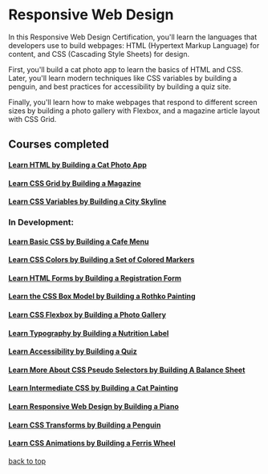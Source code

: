 ﻿<a id=top></a>

# Responsive Web Design

<p>In this Responsive Web Design Certification, you'll learn the languages that developers use to build webpages: HTML (Hypertext Markup Language) for content, and CSS (Cascading Style Sheets) for design.</p>
<p>First, you'll build a cat photo app to learn the basics of HTML and CSS. Later, you'll learn modern techniques like CSS variables by building a penguin, and best practices for accessibility by building a quiz site.</p>
<p>Finally, you'll learn how to make webpages that respond to different screen sizes by building a photo gallery with Flexbox, and a magazine article layout with CSS Grid.</p>

## Courses completed

#### [Learn HTML by Building a Cat Photo App](https://github.com/AndriiKot/Desing___Cat_Photo_App___freeCodeCamp)

#### [Learn CSS Grid by Building a Magazine](https://github.com/AndriiKot/Desing__CSS_Grid_by_Building_a_Magazine__freeCodeCamp)

#### [Learn CSS Variables by Building a City Skyline](https://github.com/AndriiKot/Desing___City_Skyline___freeCodeCamp)


### In Development:

#### [Learn Basic CSS by Building a Cafe Menu]()

#### [Learn CSS Colors by Building a Set of Colored Markers]()

#### [Learn HTML Forms by Building a Registration Form]()

#### [Learn the CSS Box Model by Building a Rothko Painting]()

#### [Learn CSS Flexbox by Building a Photo Gallery]()

#### [Learn Typography by Building a Nutrition Label]()

#### [Learn Accessibility by Building a Quiz]()

#### [Learn More About CSS Pseudo Selectors by Building A Balance Sheet]()

#### [Learn Intermediate CSS by Building a Cat Painting]()

#### [Learn Responsive Web Design by Building a Piano]()

#### [Learn CSS Transforms by Building a Penguin]()

#### [Learn CSS Animations by Building a Ferris Wheel]()

[back to top](#top)
